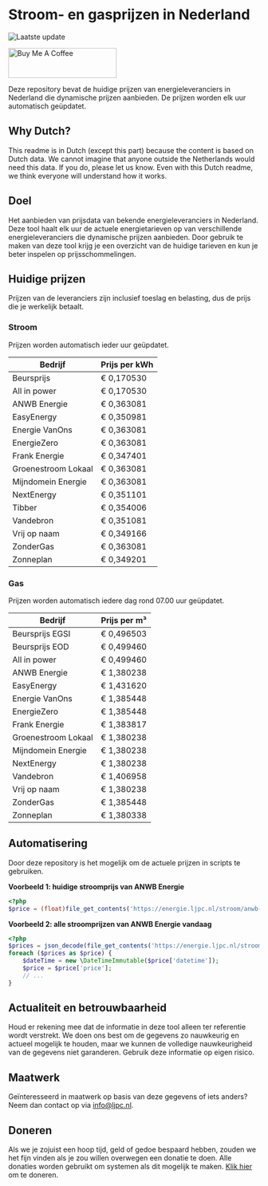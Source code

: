 # Stroom- en gasprijzen in Nederland

![Laatste update](https://img.shields.io/badge/laatste%20update-2025--02--15%2018%3A00%20CET-brightgreen)

<a href="https://www.buymeacoffee.com/Lars-" target="_blank"><img src="https://cdn.buymeacoffee.com/buttons/v2/default-orange.png" alt="Buy Me A Coffee" height="60" style="height: 60px !important;width: 217px !important;" ></a>

Deze repository bevat de huidige prijzen van energieleveranciers in Nederland die dynamische prijzen aanbieden. De prijzen worden elk uur automatisch geüpdatet.

## Why Dutch?

This readme is in Dutch (except this part) because the content is based on Dutch data. We cannot imagine that anyone outside the Netherlands would need this data. If you do, please let us know. Even with this Dutch readme, we think
everyone will understand how it works.

## Doel

Het aanbieden van prijsdata van bekende energieleveranciers in Nederland. Deze tool haalt elk uur de actuele energietarieven op van verschillende energieleveranciers die dynamische prijzen aanbieden. Door gebruik te maken van deze tool
krijg je een overzicht van de huidige tarieven en kun je beter inspelen op prijsschommelingen.

## Huidige prijzen

Prijzen van de leveranciers zijn inclusief toeslag en belasting, dus de prijs die je werkelijk betaalt.

### Stroom

Prijzen worden automatisch ieder uur geüpdatet.

 Bedrijf | Prijs per kWh 
---------|---------------
Beursprijs | € 0,170530
All in power | € 0,170530
ANWB Energie | € 0,363081
EasyEnergy | € 0,350981
Energie VanOns | € 0,363081
EnergieZero | € 0,363081
Frank Energie | € 0,347401
Groenestroom Lokaal | € 0,363081
Mijndomein Energie | € 0,363081
NextEnergy | € 0,351101
Tibber | € 0,354006
Vandebron | € 0,351081
Vrij op naam | € 0,349166
ZonderGas | € 0,363081
Zonneplan | € 0,349201


### Gas

Prijzen worden automatisch iedere dag rond 07.00 uur geüpdatet.

 Bedrijf | Prijs per m³ 
---------|--------------
Beursprijs EGSI | € 0,496503
Beursprijs EOD | € 0,499460
All in power | € 0,499460
ANWB Energie | € 1,380238
EasyEnergy | € 1,431620
Energie VanOns | € 1,385448
EnergieZero | € 1,385448
Frank Energie | € 1,383817
Groenestroom Lokaal | € 1,380238
Mijndomein Energie | € 1,380238
NextEnergy | € 1,380238
Vandebron | € 1,406958
Vrij op naam | € 1,380238
ZonderGas | € 1,385448
Zonneplan | € 1,380338


## Automatisering

Door deze repository is het mogelijk om de actuele prijzen in scripts te gebruiken.

**Voorbeeld 1: huidige stroomprijs van ANWB Energie**

```php
<?php
$price = (float)file_get_contents('https://energie.ljpc.nl/stroom/anwb-energie-nu.txt');

```

**Voorbeeld 2: alle stroomprijzen van ANWB Energie vandaag**

```php
<?php
$prices = json_decode(file_get_contents('https://energie.ljpc.nl/stroom/all-in-power-vandaag.json'),true);
foreach ($prices as $price) {
    $dateTime = new \DateTimeImmutable($price['datetime']);
    $price = $price['price'];
    // ...
}
```

## Actualiteit en betrouwbaarheid

Houd er rekening mee dat de informatie in deze tool alleen ter referentie wordt verstrekt. We doen ons best om de gegevens zo nauwkeurig en actueel mogelijk te houden, maar we kunnen de volledige nauwkeurigheid van de gegevens niet
garanderen. Gebruik deze informatie op eigen risico.

## Maatwerk

Geïnteresseerd in maatwerk op basis van deze gegevens of iets anders? Neem dan contact op
via [info@ljpc.nl](mailto:info@ljpc.nl?subject=Energie%20prijzen).

## Doneren

Als we je zojuist een hoop tijd, geld of gedoe bespaard hebben, zouden we het fijn vinden als je zou willen overwegen een
donatie te doen. Alle donaties worden gebruikt om systemen als dit mogelijk te
maken. [Klik hier](https://www.buymeacoffee.com/Lars-) om te doneren.
